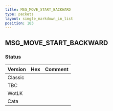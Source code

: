 ```yaml
---
title: MSG_MOVE_START_BACKWARD
type: packets
layout: single_markdown_in_list
position: 183
---
```


## MSG_MOVE_START_BACKWARD

### Status

Version | Hex | Comment
---------- | ---------- | ---------- 
Classic |  |  
TBC |  |  
WotLK |  |  
Cata |  |  
